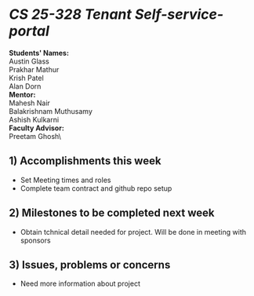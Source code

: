 # *CS 25-328 Tenant Self-service-portal*

**Students' Names:**\
Austin Glass\
Prakhar Mathur\
Krish Patel\
Alan Dorn\
**Mentor:**\
Mahesh Nair\
Balakrishnam Muthusamy\
Ashish Kulkarni\
**Faculty Advisor:**\
Preetam Ghosh\

## 1) Accomplishments this week ##
   - Set Meeting times and roles
   - Complete team contract and github repo setup
## 2) Milestones to be completed next week ##
   - Obtain tchnical detail needed for project. Will be done in meeting with sponsors
## 3) Issues, problems or concerns ##
   - Need more information about project

   



